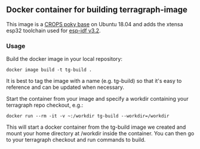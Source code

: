 ## Docker container for building terragraph-image

This image is a [CROPS poky base](https://github.com/crops/poky-container)
on Ubuntu 18.04 and adds the xtensa esp32 toolchain used for 
[esp-idf v3.2](https://docs.espressif.com/projects/esp-idf/en/v3.2/get-started/linux-setup.html).

### Usage

Build the docker image in your local repository:

`docker image build -t tg-build .`

It is best to tag the image with a name (e.g. tg-build) so that it's easy
to reference and can be updated when necessary.

Start the container from your image and specify a workdir containing your
terragraph repo checkout, e.g.:

`docker run --rm -it -v ~:/workdir tg-build --workdir=/workdir`

This will start a docker container from the tg-build image we created and
mount your home directory at /workdir inside the container. You can then go
to your terragraph checkout and run commands to build.
